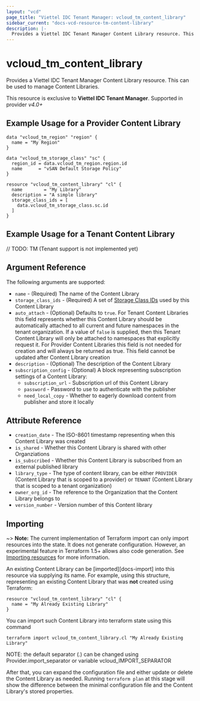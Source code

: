 ```yaml
---
layout: "vcd"
page_title: "Viettel IDC Tenant Manager: vcloud_tm_content_library"
sidebar_current: "docs-vcd-resource-tm-content-library"
description: |-
  Provides a Viettel IDC Tenant Manager Content Library resource. This can be used to manage Content Libraries.
---
```


# vcloud\_tm\_content\_library

Provides a Viettel IDC Tenant Manager Content Library resource. This can be used to manage Content Libraries.

This resource is exclusive to **Viettel IDC Tenant Manager**. Supported in provider *v4.0+*

## Example Usage for a Provider Content Library

```hcl
data "vcloud_tm_region" "region" {
  name = "My Region"
}

data "vcloud_tm_storage_class" "sc" {
  region_id = data.vcloud_tm_region.region.id
  name      = "vSAN Default Storage Policy"
}

resource "vcloud_tm_content_library" "cl" {
  name        = "My Library"
  description = "A simple library"
  storage_class_ids = [
    data.vcloud_tm_storage_class.sc.id
  ]
}
```

## Example Usage for a Tenant Content Library

// TODO: TM (Tenant support is not implemented yet)

## Argument Reference

The following arguments are supported:

* `name` - (Required) The name of the Content Library
* `storage_class_ids` - (Required) A set of [Storage Class IDs](/providers/viettelidc-provider/vcloud/latest/docs/data-sources/tm_storage_class) used by this Content Library
* `auto_attach` - (Optional) Defaults to `true`. For Tenant Content Libraries this field represents whether this Content Library should be
  automatically attached to all current and future namespaces in the tenant organization. If a value of `false` is supplied, then this
  Tenant Content Library will only be attached to namespaces that explicitly request it. For Provider Content Libraries this field is not needed
  for creation and will always be returned as true. This field cannot be updated after Content Library creation
* `description` - (Optional) The description of the Content Library
* `subscription_config` - (Optional) A block representing subscription settings of a Content Library:
  *  `subscription_url` - Subscription url of this Content Library
  *  `password` - Password to use to authenticate with the publisher
  *  `need_local_copy` - Whether to eagerly download content from publisher and store it locally

## Attribute Reference

* `creation_date` - The ISO-8601 timestamp representing when this Content Library was created
* `is_shared` - Whether this Content Library is shared with other Organziations
* `is_subscribed` - Whether this Content Library is subscribed from an external published library
* `library_type` - The type of content library, can be either `PROVIDER` (Content Library that is scoped to a provider) or 
  `TENANT` (Content Library that is scoped to a tenant organization)
* `owner_org_id` - The reference to the Organization that the Content Library belongs to
* `version_number` - Version number of this Content library 

## Importing

~> **Note:** The current implementation of Terraform import can only import resources into the state. It does not generate
configuration. However, an experimental feature in Terraform 1.5+ allows also code generation.
See [Importing resources][importing-resources] for more information.

An existing Content Library can be [imported][docs-import] into this resource via supplying its name.
For example, using this structure, representing an existing Content Library that was **not** created using Terraform:

```hcl
resource "vcloud_tm_content_library" "cl" {
  name = "My Already Existing Library"
}
```

You can import such Content Library into terraform state using this command

```
terraform import vcloud_tm_content_library.cl "My Already Existing Library"
```

NOTE: the default separator (.) can be changed using Provider.import_separator or variable vcloud_IMPORT_SEPARATOR

After that, you can expand the configuration file and either update or delete the Content Library as needed. Running `terraform plan`
at this stage will show the difference between the minimal configuration file and the Content Library's stored properties.

[importing-resources]:https://registry.terraform.io/providers/viettelidc-provider/vcloud/latest/docs/guides/importing_resources